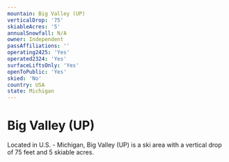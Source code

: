 ```yaml
---
mountain: Big Valley (UP)
verticalDrop: '75'
skiableAcres: '5'
annualSnowfall: N/A
owner: Independent
passAffiliations: ''
operating2425: 'Yes'
operated2324: 'Yes'
surfaceLiftsOnly: 'Yes'
openToPublic: 'Yes'
skied: 'No'
country: USA
state: Michigan
---
```


# Big Valley (UP)

Located in U.S. - Michigan, Big Valley (UP) is a ski area with a vertical drop of 75 feet and 5 skiable acres.
